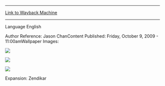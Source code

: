 
---
[Link to Wayback Machine](https://web.archive.org/web/20150509112725/http://magic.wizards.com/en/articles/wallpapers/iona-shield-emeria)

[_metadata_:generator]:- "Drupal 7 (http://drupal.org)"
[_metadata_:node]:- "323746"
[_metadata_:source]:- "article"
[_metadata_:title]:- "Iona, Shield of Emeria"
[_metadata_:wayback_capture_timestamp]:- "2015-05-09 11:27:25"
[_metadata_:wayback_raw_url]:- "https://web.archive.org/web/20150509112725id_/http://magic.wizards.com/en/articles/wallpapers/iona-shield-emeria"
[_metadata_:wayback_url]:- "http://magic.wizards.com/en/articles/wallpapers/iona-shield-emeria"
---






Language 
 English

Author Reference: Jason ChanContent Published: Friday, October 9, 2009 - 11:00amWallpaper Images: 

[![](http://magic.wizards.com/sites/mtg/files/styles/large/public/images/wallpaper/WP_IonaShieldofEmeria_2560x1600.jpg?itok=9LR6-5Fk)](http://magic.wizards.com/sites/mtg/files/images/wallpaper/WP_IonaShieldofEmeria_2560x1600.jpg) 



[![](http://magic.wizards.com/sites/mtg/files/styles/large/public/images/wallpaper/WP_IonaShieldofEmeria_1280x960.jpg?itok=OWCdt9eb)](http://magic.wizards.com/sites/mtg/files/images/wallpaper/WP_IonaShieldofEmeria_1280x960.jpg) 



[![](http://magic.wizards.com/sites/mtg/files/styles/large/public/images/wallpaper/WP_IonaShieldofEmeria_320x480.jpg?itok=ZHNSC6lj)](http://magic.wizards.com/sites/mtg/files/images/wallpaper/WP_IonaShieldofEmeria_320x480.jpg) 

Expansion: Zendikar  

 
